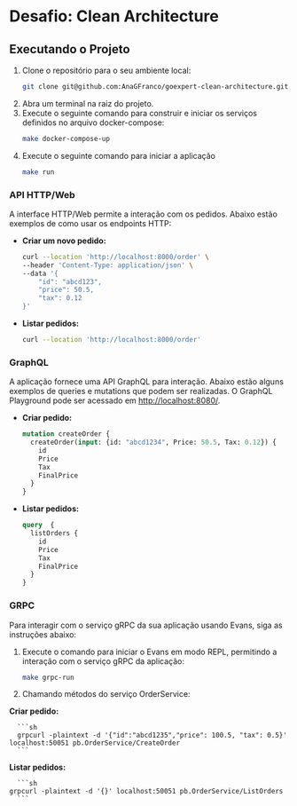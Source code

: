# Desafio: Clean Architecture 

## Executando o Projeto

1. Clone o repositório para o seu ambiente local:
   ```sh
   git clone git@github.com:AnaGFranco/goexpert-clean-architecture.git
    ```
2. Abra um terminal na raiz do projeto.
3. Execute o seguinte comando para construir e iniciar os serviços definidos no arquivo docker-compose:
   ```sh
   make docker-compose-up
   ```
4. Execute o seguinte comando para iniciar a aplicação
   ```sh
   make run
   ```
   
###  API HTTP/Web

A interface HTTP/Web permite a interação com os pedidos. Abaixo estão exemplos de como usar os endpoints HTTP:

- **Criar um novo pedido:**

  ```sh
  curl --location 'http://localhost:8000/order' \
  --header 'Content-Type: application/json' \
  --data '{
      "id": "abcd123",
      "price": 50.5,
      "tax": 0.12
  }'
  ```

- **Listar pedidos:**

  ```sh
  curl --location 'http://localhost:8000/order'
  ```


###  GraphQL

A aplicação fornece uma API GraphQL para interação. Abaixo estão alguns exemplos de queries e mutations que podem ser realizadas. O GraphQL Playground pode ser acessado em [http://localhost:8080/](http://localhost:8080/).


- **Criar pedido:**

  ```graphql
  mutation createOrder {
    createOrder(input: {id: "abcd1234", Price: 50.5, Tax: 0.12}) {
      id
      Price
      Tax
      FinalPrice
    }
  }
  ```

- **Listar pedidos:**

  ```graphql
  query  {
    listOrders {
      id
      Price
      Tax
      FinalPrice
    }
  }
  ```

### GRPC 

Para interagir com o serviço gRPC da sua aplicação usando Evans, siga as instruções abaixo:

1. Execute o comando para iniciar o Evans em modo REPL, permitindo a interação com o serviço gRPC da aplicação:
   ```sh
   make grpc-run
   ```

2. Chamando métodos do serviço OrderService:

**Criar pedido:**

      ```sh
      grpcurl -plaintext -d '{"id":"abcd1235","price": 100.5, "tax": 0.5}' localhost:50051 pb.OrderService/CreateOrder
      ```


**Listar pedidos:**

      ```sh
    grpcurl -plaintext -d '{}' localhost:50051 pb.OrderService/ListOrders
      ```
